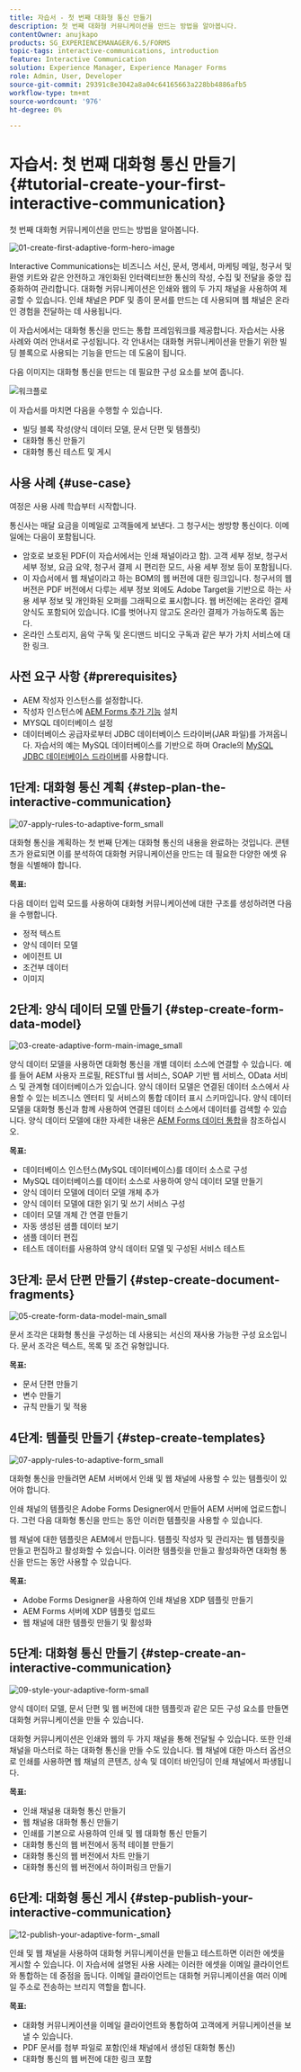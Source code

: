 ```yaml
---
title: 자습서 - 첫 번째 대화형 통신 만들기
description: 첫 번째 대화형 커뮤니케이션을 만드는 방법을 알아봅니다.
contentOwner: anujkapo
products: SG_EXPERIENCEMANAGER/6.5/FORMS
topic-tags: interactive-communications, introduction
feature: Interactive Communication
solution: Experience Manager, Experience Manager Forms
role: Admin, User, Developer
source-git-commit: 29391c8e3042a8a04c64165663a228bb4886afb5
workflow-type: tm+mt
source-wordcount: '976'
ht-degree: 0%

---
```


# 자습서: 첫 번째 대화형 통신 만들기 {#tutorial-create-your-first-interactive-communication}

첫 번째 대화형 커뮤니케이션을 만드는 방법을 알아봅니다.

![01-create-first-adaptive-form-hero-image](assets/01-create-first-adaptive-form-hero-image.png)

Interactive Communications는 비즈니스 서신, 문서, 명세서, 마케팅 메일, 청구서 및 환영 키트와 같은 안전하고 개인화된 인터랙티브한 통신의 작성, 수집 및 전달을 중앙 집중화하여 관리합니다. 대화형 커뮤니케이션은 인쇄와 웹의 두 가지 채널을 사용하여 제공할 수 있습니다. 인쇄 채널은 PDF 및 종이 문서를 만드는 데 사용되며 웹 채널은 온라인 경험을 전달하는 데 사용됩니다.

이 자습서에서는 대화형 통신을 만드는 통합 프레임워크를 제공합니다. 자습서는 사용 사례와 여러 안내서로 구성됩니다. 각 안내서는 대화형 커뮤니케이션을 만들기 위한 빌딩 블록으로 사용되는 기능을 만드는 데 도움이 됩니다.

다음 이미지는 대화형 통신을 만드는 데 필요한 구성 요소를 보여 줍니다.

![워크플로](assets/workflow.gif)

이 자습서를 마치면 다음을 수행할 수 있습니다.

* 빌딩 블록 작성(양식 데이터 모델, 문서 단편 및 템플릿)
* 대화형 통신 만들기
* 대화형 통신 테스트 및 게시

## 사용 사례 {#use-case}

여정은 사용 사례 학습부터 시작합니다.

통신사는 매달 요금을 이메일로 고객들에게 보낸다. 그 청구서는 쌍방향 통신이다. 이메일에는 다음이 포함됩니다.

* 암호로 보호된 PDF(이 자습서에서는 인쇄 채널이라고 함). 고객 세부 정보, 청구서 세부 정보, 요금 요약, 청구서 결제 시 편리한 모드, 사용 세부 정보 등이 포함됩니다.
* 이 자습서에서 웹 채널이라고 하는 BOM의 웹 버전에 대한 링크입니다. 청구서의 웹 버전은 PDF 버전에서 다루는 세부 정보 외에도 Adobe Target을 기반으로 하는 사용 세부 정보 및 개인화된 오퍼를 그래픽으로 표시합니다. 웹 버전에는 온라인 결제 양식도 포함되어 있습니다. IC를 벗어나지 않고도 온라인 결제가 가능하도록 돕는다.
* 온라인 스토리지, 음악 구독 및 온디맨드 비디오 구독과 같은 부가 가치 서비스에 대한 링크.

## 사전 요구 사항 {#prerequisites}

* AEM 작성자 인스턴스를 설정합니다.
* 작성자 인스턴스에 [AEM Forms 추가 기능](/help/forms/using/installing-configuring-aem-forms-osgi.md) 설치
* MYSQL 데이터베이스 설정
* 데이터베이스 공급자로부터 JDBC 데이터베이스 드라이버(JAR 파일)를 가져옵니다. 자습서의 예는 MySQL 데이터베이스를 기반으로 하며 Oracle의 [MySQL JDBC 데이터베이스 드라이버](https://dev.mysql.com/downloads/connector/j/5.1.html)를 사용합니다.

## 1단계: 대화형 통신 계획 {#step-plan-the-interactive-communication}

![07-apply-rules-to-adaptive-form_small](assets/07-apply-rules-to-adaptive-form_small.png)

대화형 통신을 계획하는 첫 번째 단계는 대화형 통신의 내용을 완료하는 것입니다. 콘텐츠가 완료되면 이를 분석하여 대화형 커뮤니케이션을 만드는 데 필요한 다양한 에셋 유형을 식별해야 합니다.

**목표:**

다음 데이터 입력 모드를 사용하여 대화형 커뮤니케이션에 대한 구조를 생성하려면 다음을 수행합니다.

* 정적 텍스트
* 양식 데이터 모델
* 에이전트 UI
* 조건부 데이터
* 이미지

[](/help/forms/using/planning-interactive-communications.md)

## 2단계: 양식 데이터 모델 만들기 {#step-create-form-data-model}

![03-create-adaptive-form-main-image_small](assets/03-create-adaptive-form-main-image_small.png)

양식 데이터 모델을 사용하면 대화형 통신을 개별 데이터 소스에 연결할 수 있습니다. 예를 들어 AEM 사용자 프로필, RESTful 웹 서비스, SOAP 기반 웹 서비스, OData 서비스 및 관계형 데이터베이스가 있습니다. 양식 데이터 모델은 연결된 데이터 소스에서 사용할 수 있는 비즈니스 엔터티 및 서비스의 통합 데이터 표시 스키마입니다. 양식 데이터 모델을 대화형 통신과 함께 사용하여 연결된 데이터 소스에서 데이터를 검색할 수 있습니다. 양식 데이터 모델에 대한 자세한 내용은 [AEM Forms 데이터 통합](/help/forms/using/data-integration.md)을 참조하십시오.

**목표:**

* 데이터베이스 인스턴스(MySQL 데이터베이스)를 데이터 소스로 구성
* MySQL 데이터베이스를 데이터 소스로 사용하여 양식 데이터 모델 만들기
* 양식 데이터 모델에 데이터 모델 개체 추가
* 양식 데이터 모델에 대한 읽기 및 쓰기 서비스 구성
* 데이터 모델 개체 간 연결 만들기
* 자동 생성된 샘플 데이터 보기
* 샘플 데이터 편집
* 테스트 데이터를 사용하여 양식 데이터 모델 및 구성된 서비스 테스트

[](/help/forms/using/create-form-data-model0.md)

## 3단계: 문서 단편 만들기 {#step-create-document-fragments}

![05-create-form-data-model-main_small](assets/05-create-form-data-model-main_small.png)

문서 조각은 대화형 통신을 구성하는 데 사용되는 서신의 재사용 가능한 구성 요소입니다. 문서 조각은 텍스트, 목록 및 조건 유형입니다.

**목표:**

* 문서 단편 만들기
* 변수 만들기
* 규칙 만들기 및 적용

[](/help/forms/using/create-document-fragments.md)

## 4단계: 템플릿 만들기 {#step-create-templates}

![07-apply-rules-to-adaptive-form_small](assets/07-apply-rules-to-adaptive-form_small.png)

대화형 통신을 만들려면 AEM 서버에서 인쇄 및 웹 채널에 사용할 수 있는 템플릿이 있어야 합니다.

인쇄 채널의 템플릿은 Adobe Forms Designer에서 만들어 AEM 서버에 업로드합니다. 그런 다음 대화형 통신을 만드는 동안 이러한 템플릿을 사용할 수 있습니다.

웹 채널에 대한 템플릿은 AEM에서 만듭니다. 템플릿 작성자 및 관리자는 웹 템플릿을 만들고 편집하고 활성화할 수 있습니다. 이러한 템플릿을 만들고 활성화하면 대화형 통신을 만드는 동안 사용할 수 있습니다.

**목표:**

* Adobe Forms Designer을 사용하여 인쇄 채널용 XDP 템플릿 만들기
* AEM Forms 서버에 XDP 템플릿 업로드
* 웹 채널에 대한 템플릿 만들기 및 활성화

[](/help/forms/using/create-templates-print-web.md)

## 5단계: 대화형 통신 만들기 {#step-create-an-interactive-communication}

![09-style-your-adaptive-form-small](assets/09-style-your-adaptive-form-small.png)

양식 데이터 모델, 문서 단편 및 웹 버전에 대한 템플릿과 같은 모든 구성 요소를 만들면 대화형 커뮤니케이션을 만들 수 있습니다.

대화형 커뮤니케이션은 인쇄와 웹의 두 가지 채널을 통해 전달될 수 있습니다. 또한 인쇄 채널을 마스터로 하는 대화형 통신을 만들 수도 있습니다. 웹 채널에 대한 마스터 옵션으로 인쇄를 사용하면 웹 채널의 콘텐츠, 상속 및 데이터 바인딩이 인쇄 채널에서 파생됩니다.

**목표:**

* 인쇄 채널용 대화형 통신 만들기
* 웹 채널용 대화형 통신 만들기
* 인쇄를 기본으로 사용하여 인쇄 및 웹 대화형 통신 만들기
* 대화형 통신의 웹 버전에서 동적 테이블 만들기
* 대화형 통신의 웹 버전에서 차트 만들기
* 대화형 통신의 웹 버전에서 하이퍼링크 만들기

[](/help/forms/using/create-interactive-communication0.md)

## 6단계: 대화형 통신 게시 {#step-publish-your-interactive-communication}

![12-publish-your-adaptive-form-_small](assets/12-publish-your-adaptive-form-_small.png)

인쇄 및 웹 채널을 사용하여 대화형 커뮤니케이션을 만들고 테스트하면 이러한 에셋을 게시할 수 있습니다. 이 자습서에 설명된 사용 사례는 이러한 에셋을 이메일 클라이언트와 통합하는 데 중점을 둡니다. 이메일 클라이언트는 대화형 커뮤니케이션을 여러 이메일 주소로 전송하는 브리지 역할을 합니다.

**목표:**

* 대화형 커뮤니케이션을 이메일 클라이언트와 통합하여 고객에게 커뮤니케이션을 보낼 수 있습니다.
* PDF 문서를 첨부 파일로 포함(인쇄 채널에서 생성된 대화형 통신)
* 대화형 통신의 웹 버전에 대한 링크 포함
